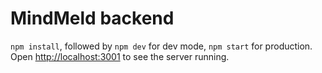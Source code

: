 # MindMeld backend

`npm install`, followed by `npm dev` for dev mode, `npm start` for production. Open [http://localhost:3001](http://localhost:3001) to see the server running.
